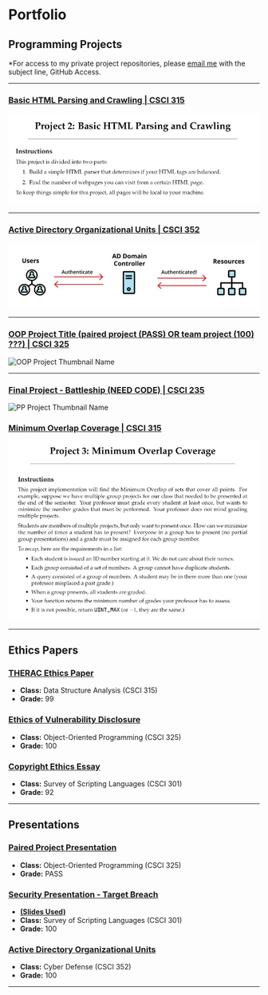 Portfolio
=========

Programming Projects
--------------------

*For access to my private project repositories, please [email me](mailto:BPFurrow@csustudent.net?subject=GitHub%20Access) with the subject line, GitHub Access.

---
### [Basic HTML Parsing and Crawling | CSCI 315](project1)

![DSA Project 2](images/DSA_Proj2_Main.png)

---
### [Active Directory Organizational Units | CSCI 352](project2)

![Cyber Defense ADOU](images/ADOU_Main_Pic.png)

---
### [OOP Project Title (paired project (PASS) OR team project (100) ???) | CSCI 325](project3)

![OOP Project Thumbnail Name](images/dummy_thumbnail.jpg)

---
### [Final Project - Battleship (NEED CODE) | CSCI 235](project4)

![PP Project Thumbnail Name](images/dummy_thumbnail.jpg)

### [Minimum Overlap Coverage | CSCI 315](project5)

![DSA Project 3](images/DSA_Proj3_Main.png)

<!--
### [(OPTIONAL) (???) SASD Project Title (IS THIS EVEN POSSIBLE???) | CSCI 495](project1)

![Project 3 Thumbnail Name](images/dummy_thumbnail.jpg)
-->
---

Ethics Papers
-------------

### [THERAC Ethics Paper](/pdf/THERAC_Ethics_Paper.pdf)

-   **Class:** Data Structure Analysis (CSCI 315)
-   **Grade:** 99

### [Ethics of Vulnerability Disclosure](/pdf/Ethics_Paper_CSCI_325_Bryce_Furrow.pdf)

-   **Class:** Object-Oriented Programming (CSCI 325)
-   **Grade:** 100

### [Copyright Ethics Essay](/pdf/SSL_Ethics_Essay_Final.pdf)

-   **Class:** Survey of Scripting Languages (CSCI 301)
-   **Grade:** 92

---

Presentations
-------------

### [Paired Project Presentation](https://www.youtube.com/watch?v=V8e8S069ZzI)

- **Class:** Object-Oriented Programming (CSCI 325) 
- **Grade:** PASS


### [Security Presentation - Target Breach](https://youtu.be/rso59-3ZD6w)
- **[(Slides Used)](/pdf/SSL_Security_Presentation.pdf)**
- **Class:** Survey of Scripting Languages (CSCI 301)
- **Grade:** 100 


### [Active Directory Organizational Units](https://youtu.be/kUjx_AX7T0A)

- **Class:** Cyber Defense (CSCI 352)
- **Grade:** 100

---

<!-- <p style="font-size:11px">Page template forked from <a href="https://github.com/csu-cs/csci-portfolio">CSU-CS</a></p>
<!-- Remove above link if you don't want to attributive -->

